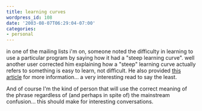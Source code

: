 ```yaml
---
title: learning curves
wordpress_id: 108
date: '2003-08-07T06:29:04-07:00'
categories:
- personal
---
```

in one of the mailing lists i'm on, someone noted the difficulty in learning to use a particular program by saying how
it had a "steep learning curve". well another user corrected him explaining how a "steep" learning curve actually refers
to something is easy to learn, not difficult.  He also provided [this article][] for more information... a very
interesting read to say the least.

And of course I'm the kind of person that will use the correct meaning of the phrase regardless of (and perhaps in spite
of) the mainstream confusion... this should make for interesting conversations.

[this article]: https://github.com/orgs/google/teams/python-adb-contributors
